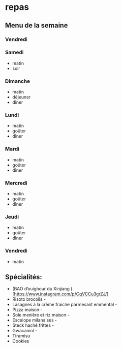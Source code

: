 # repas

## Menu de la semaine

### Vendredi

### Samedi

- matin
- soir

### Dimanche

- matin
- déjeuner
- dîner

### Lundi

- matin
- goûter
- dîner

### Mardi

- matin
- goûter
- dîner

### Mercredi

- matin
- goûter
- dîner


### Jeudi

- matin
- goûter
- dîner


### Vendredi

- matin

## Spécialités:

- (BAO d’ouighour du Xinjiang )[https://www.instagram.com/p/CqVCCu3grZJ/]
- Risoto brocolis - 
- Lasagnes à la crème fraiche parmesant emmental - 
- Pizza maison - 
- Sole menière et riz maison - 
- Escalope milanaises - 
- Steck haché frittes - 
- Gwacamol - 
- Tiramisu
- Cookies
